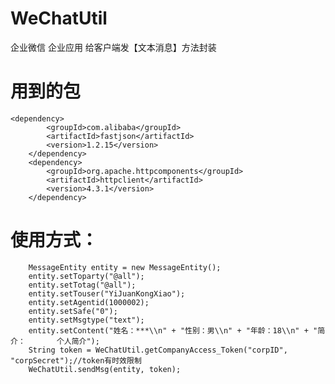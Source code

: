 # WeChatUtil
企业微信 企业应用 给客户端发【文本消息】方法封装

# 用到的包
    <dependency>
			<groupId>com.alibaba</groupId>
			<artifactId>fastjson</artifactId>
			<version>1.2.15</version>
		</dependency>
		<dependency>
			<groupId>org.apache.httpcomponents</groupId>
			<artifactId>httpclient</artifactId>
			<version>4.3.1</version>
		</dependency>
    
# 使用方式：
		MessageEntity entity = new MessageEntity();
		entity.setToparty("@all");
		entity.setTotag("@all");
		entity.setTouser("YiJuanKongXiao");
		entity.setAgentid(1000002);
		entity.setSafe("0");
		entity.setMsgtype("text");
		entity.setContent("姓名：***\\n" + "性别：男\\n" + "年龄：18\\n" + "简介：		个人简介");
		String token = WeChatUtil.getCompanyAccess_Token("corpID", "corpSecret");//token有时效限制
		WeChatUtil.sendMsg(entity, token);
	
